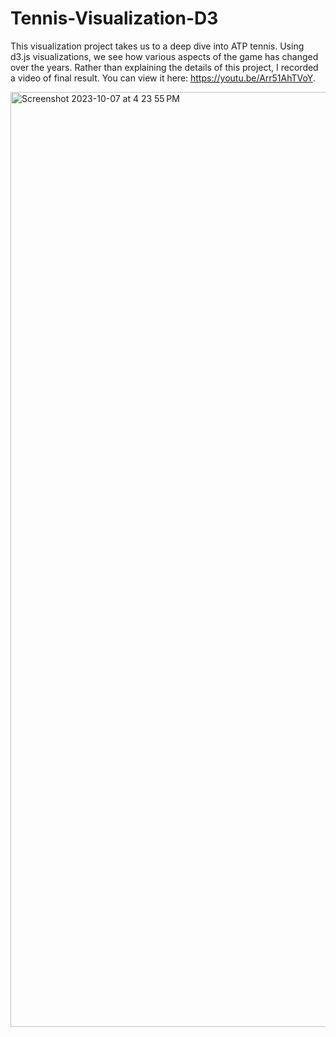 # Tennis-Visualization-D3

This visualization project takes us to a deep dive into ATP tennis. Using d3.js visualizations, we see how various aspects of the game has changed over the years. Rather than explaining the details of this project, I recorded a video of final result. You can view it here: https://youtu.be/Arr51AhTVoY.



<img width="1496" alt="Screenshot 2023-10-07 at 4 23 55 PM" src="https://github.com/chaninder/Tennis-Visualization-D3/assets/110851085/1d93ba56-6ed6-4f56-b71c-defd614fcbc2">
